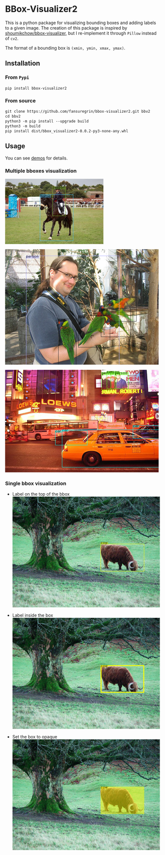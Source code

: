 # BBox-Visualizer2

This is a python package for visualizing bounding boxes and adding labels to a given image. The creation of this package is inspired by [shoumikchow/bbox-visualizer](https://github.com/shoumikchow/bbox-visualizer), but I re-implement it through `Pillow` instead of `cv2`.

The format of a bounding box is `(xmin, ymin, xmax, ymax)`.

## Installation
### From `Pypi`
```
pip install bbox-visualizer2
```

### From source
```
git clone https://github.com/fansuregrin/bbox-visualizer2.git bbv2
cd bbv2
python3 -m pip install --upgrade build
python3 -m build
pip install dist/bbox_visualizer2-0.0.2-py3-none-any.whl
```

## Usage
You can see [demos](./demos/) for details.

### Multiple bboxes visualization
![](assets/images/000623_result.png)

![](assets/images/000127_result.png)

![](assets/images/000014_result.png)

### Single bbox visualization

- Label on the top of the bbox
![](assets/images/000013_result1.png)

- Label inside the box
![](assets/images/000013_result2.png)

- Set the box to opaque
![](assets/images/000013_result3.png)